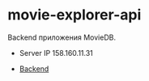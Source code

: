# movie-explorer-api

Backend приложения MovieDB.

- Server IP 158.160.11.31

- [Backend](kino.nomoredomains.club/api)
